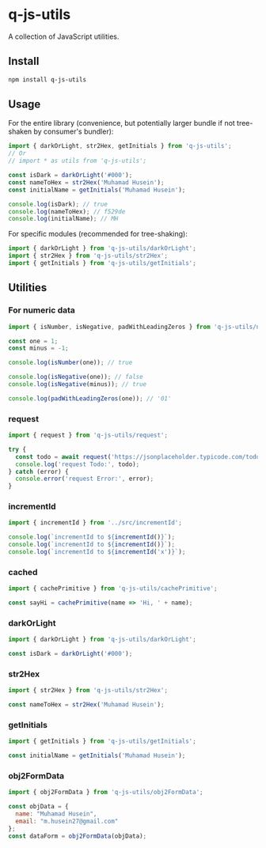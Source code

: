 # q-js-utils

A collection of JavaScript utilities.

## Install

```bash
npm install q-js-utils
```

## Usage

For the entire library (convenience, but potentially larger bundle if not tree-shaken by consumer's bundler):

```js
import { darkOrLight, str2Hex, getInitials } from 'q-js-utils';
// Or
// import * as utils from 'q-js-utils';

const isDark = darkOrLight('#000');
const nameToHex = str2Hex('Muhamad Husein');
const initialName = getInitials('Muhamad Husein');

console.log(isDark); // true
console.log(nameToHex); // f529de
console.log(initialName); // MH
```

For specific modules (recommended for tree-shaking):

```ts
import { darkOrLight } from 'q-js-utils/darkOrLight';
import { str2Hex } from 'q-js-utils/str2Hex';
import { getInitials } from 'q-js-utils/getInitials';
```

## Utilities

### For numeric data

```js
import { isNumber, isNegative, padWithLeadingZeros } from 'q-js-utils/number';

const one = 1;
const minus = -1;

console.log(isNumber(one)); // true

console.log(isNegative(one)); // false
console.log(isNegative(minus)); // true

console.log(padWithLeadingZeros(one)); // '01'
```

### request

```js
import { request } from 'q-js-utils/request';

try {
  const todo = await request('https://jsonplaceholder.typicode.com/todos/1').json();
  console.log('request Todo:', todo);
} catch (error) {
  console.error('request Error:', error);
}
```

### incrementId

```js
import { incrementId } from '../src/incrementId';

console.log(`incrementId to ${incrementId()}`);
console.log(`incrementId to ${incrementId()}`);
console.log(`incrementId to ${incrementId('x')}`);
```

### cached

```js
import { cachePrimitive } from 'q-js-utils/cachePrimitive';

const sayHi = cachePrimitive(name => 'Hi, ' + name);
```

### darkOrLight

```js
import { darkOrLight } from 'q-js-utils/darkOrLight';

const isDark = darkOrLight('#000');
```

### str2Hex

```js
import { str2Hex } from 'q-js-utils/str2Hex';

const nameToHex = str2Hex('Muhamad Husein');
```

### getInitials

```js
import { getInitials } from 'q-js-utils/getInitials';

const initialName = getInitials('Muhamad Husein');
```

### obj2FormData

```js
import { obj2FormData } from 'q-js-utils/obj2FormData';

const objData = {
  name: "Muhamad Husein",
  email: "m.husein27@gmail.com"
};
const dataForm = obj2FormData(objData);
```
